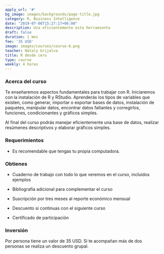 ```yaml
---
apply_url: '#'
bg_image: images/backgrounds/page-title.jpg
category: R, Business Intelligence
date: "2019-07-06T15:27:17+06:00"
description: Usa eficientemente esta herramienta
draft: false
duration: 1 mes
fee: '35 USD'
image: images/courses/course-6.png
teacher: Nataly Grijalva
title: R desde cero
type: course
weekly: 4 horas
---
```



### Acerca del curso

Te enseñaremos aspectos fundamentales para trabajar con R. Iniciaremos con la instalación de R y RStudio. Aprenderás los tipos de variables que existen, como generar, importar o exportar bases de datos, instalación de paquetes, manipular datos, encontrar datos faltantes y corregirlos, funciones, condicionantes y gráficos simples.

Al final del curso podrás manejar eficientemente una base de datos, realizar resúmenes descriptivos y elaborar gráficos simples.</p>

### Requerimientos

* Es recomendable que tengas tu propia computadora.

### Obtienes

* Cuaderno de trabajo con todo lo que veremos en el curso, incluidos ejemplos

* Bibliografía adicional para complementar el curso

* Suscripción por tres meses al reporte económico mensual

* Descuento si continuas con el siguiente curso

* Certificado de participación


### Inversión

Por persona tiene un valor de 35 USD. Si te acompañan más de dos personas se realiza un descuento grupal.